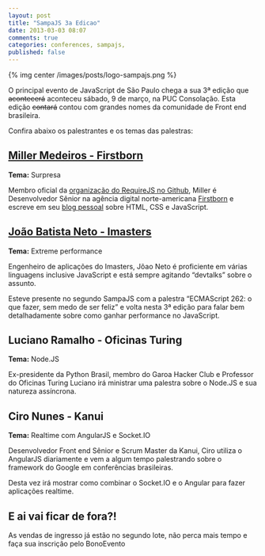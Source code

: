```yaml
---
layout: post
title: "SampaJS 3a Edicao"
date: 2013-03-03 08:07
comments: true
categories: conferences, sampajs,
published: false
---
```


{% img center /images/posts/logo-sampajs.png %}

O principal evento de JavaScript de São Paulo chega a sua 3ª edição que <del>acontecerá</del> aconteceu sábado, 9 de março, na PUC Consolação. Esta edição <del>contará</del> contou com grandes nomes da comunidade de Front end brasileira.

<!-- more -->

Confira abaixo os palestrantes e os temas das palestras:

## [Miller Medeiros - Firstborn](https://twitter.com/millermedeiros)

**Tema:** Surpresa

Membro oficial da [organização do RequireJS no Github](https://github.com/requirejs?tab=members), Miller é Desenvolvedor Sênior na agência digital norte-americana [Firstborn]() e escreve em seu [blog pessoal](http://blog.millermedeiros.com/) sobre HTML, CSS e JavaScript.

## [João Batista Neto - Imasters](https://twitter.com/netojoaobatista)

**Tema:** Extreme performance

Engenheiro de aplicações do Imasters, Jõao Neto é proficiente em várias linguagens inclusive JavaScript e está sempre agitando “devtalks” sobre o assunto.

Esteve presente no segundo SampaJS com a palestra “ECMAScript 262: o que fazer, sem medo de ser feliz” e volta nesta 3ª edição para falar bem detalhadamente sobre como ganhar performance no JavaScript.

## Luciano Ramalho - Oficinas Turing

**Tema:** Node.JS

Ex-presidente da Python Brasil, membro do Garoa Hacker Club e Professor do Oficinas Turing Luciano irá ministrar uma palestra sobre o Node.JS e sua natureza assíncrona.

## Ciro Nunes - Kanui

**Tema:** Realtime com AngularJS e Socket.IO

Desenvolvedor Front end Sênior e Scrum Master da Kanui, Ciro utiliza o AngularJS diariamente e vem a algum tempo palestrando sobre o framework do Google em conferências brasileiras.

Desta vez irá mostrar como combinar o Socket.IO e o Angular para fazer aplicações realtime.

## E ai vai ficar de fora?!

As vendas de ingresso já estão no segundo lote, não perca mais tempo e faça sua inscrição pelo BonoEvento